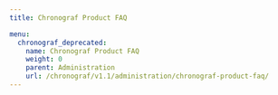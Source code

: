 ```yaml
---
title: Chronograf Product FAQ

menu:
  chronograf_deprecated:
    name: Chronograf Product FAQ
    weight: 0
    parent: Administration
    url: /chronograf/v1.1/administration/chronograf-product-faq/
---
```

